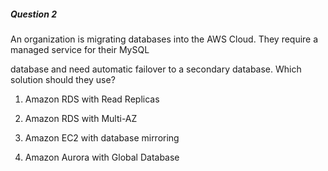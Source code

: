 ##### Question 2


An organization is migrating databases into the AWS Cloud. They require a managed service for their MySQL


database and need automatic failover to a secondary database. Which solution should they use?


1. Amazon RDS with Read Replicas

2. Amazon RDS with Multi-AZ

3. Amazon EC2 with database mirroring

4. Amazon Aurora with Global Database

